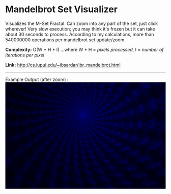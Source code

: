 # Mandelbrot Set Visualizer

Visualizes the M-Set Fractal. Can zoom into any part of the set, just click wherever! Very slow execution; you may think it's frozen but it can take about 30 seconds to process. According to my calculations, more than 540000000 operations per mandelbrot set update/zoom.

**Complexity:** O(W * H * I) ...where W * H = *pixels processed,*  I = *number of iterations per pixel*

**Link:** http://cs.iupui.edu/~ibsardar/ibr_mandelbrot.html

---

Example Output (after zoom) :
![A Screenshot!](mset_blue.png?raw=true "M-Set is blue!")
